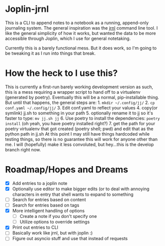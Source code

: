 # Joplin-jrnl
This is a CLI to append notes to a notebook as a running, append-only journaling system.  The general inspiration was the [jrnl](https://jrnl.sh/en/stable/) command line tool.  I like the general simplicity of how it works, but wanted the data to be more accessible through Joplin, which I use for general notetaking.

Currently this is a barely functional mess.  But it does work, so I'm going to
be tweaking it as I run into things that break.

# How the heck to I use this?
This is currently a first-run barely working
development version as such, this is a mess requiring a wrapper script to hand
off to a virtualenv (generated by poetry).  Eventually this will be a normal,
pip-installable thing.  But until that happens, the general steps are:
    1. `mkdir ~/.config/jj/`
    2. `cp conf.yaml ~/.config/jj/`
    3. Edit conf.yaml to reflect your values
    4. copy(or symlink) jj.sh to something in your path
    5. optionally rename it to jj so it's faster to type: `mv jj.sh jj`
    6. Use poetry to install the dependencies: `poetry install` (oh yeah, you have
       poetry installed right?)
    7. get the path for your poetry virtualenv that got created (poetry shell; pwd)
       and edit that as the python path in jj.sh
At this point I may still have things hardcoded while testing things, so there
is no guarantee this will work for anyone other than me.  I will (hopefully)
make it less convoluted, but hey...this is the develop branch right now.

# Roadmap/Hopes and Dreams
- [x] Add entries to a joplin note
- [x] Optionally use editor to make bigger edits (or to deal with annoying
    characters in entry that shell wants to expand to something
- [ ] Search for entries based on content
- [ ] Search for entries based on tags
- [x] More intelligent handling of options
    - [ ] Create a note if you don't specify one
    - [ ] Utilize options to override settings
- [x] Print out entries to CLI
- [ ] Basically work like jrnl, but with joplin :)
- [ ] Figure out asyncio stuff and use that instead of requests
